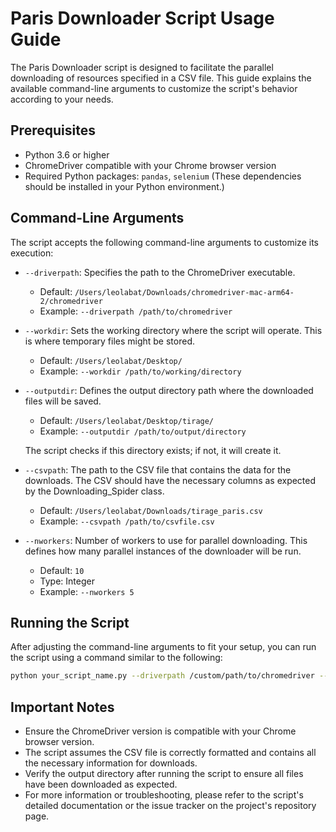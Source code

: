 # Paris Downloader Script Usage Guide

The Paris Downloader script is designed to facilitate the parallel downloading of resources specified in a CSV file. This guide explains the available command-line arguments to customize the script's behavior according to your needs.

## Prerequisites

- Python 3.6 or higher
- ChromeDriver compatible with your Chrome browser version
- Required Python packages: `pandas`, `selenium` (These dependencies should be installed in your Python environment.)

## Command-Line Arguments

The script accepts the following command-line arguments to customize its execution:

- `--driverpath`: Specifies the path to the ChromeDriver executable.
  - Default: `/Users/leolabat/Downloads/chromedriver-mac-arm64-2/chromedriver`
  - Example: `--driverpath /path/to/chromedriver`
- `--workdir`: Sets the working directory where the script will operate. This is where temporary files might be stored.
  - Default: `/Users/leolabat/Desktop/`
  - Example: `--workdir /path/to/working/directory`
- `--outputdir`: Defines the output directory path where the downloaded files will be saved.
  - Default: `/Users/leolabat/Desktop/tirage/`
  - Example: `--outputdir /path/to/output/directory`
  
  The script checks if this directory exists; if not, it will create it.
  
- `--csvpath`: The path to the CSV file that contains the data for the downloads. The CSV should have the necessary columns as expected by the Downloading_Spider class.
  - Default: `/Users/leolabat/Downloads/tirage_paris.csv`
  - Example: `--csvpath /path/to/csvfile.csv`
- `--nworkers`: Number of workers to use for parallel downloading. This defines how many parallel instances of the downloader will be run.
  - Default: `10`
  - Type: Integer
  - Example: `--nworkers 5`

## Running the Script

After adjusting the command-line arguments to fit your setup, you can run the script using a command similar to the following:

```sh
python your_script_name.py --driverpath /custom/path/to/chromedriver --workdir /custom/workdir --outputdir /custom/outputdir --csvpath /custom/path/to/csvfile --nworkers 4
```

## Important Notes

- Ensure the ChromeDriver version is compatible with your Chrome browser version.
- The script assumes the CSV file is correctly formatted and contains all the necessary information for downloads.
- Verify the output directory after running the script to ensure all files have been downloaded as expected.
- For more information or troubleshooting, please refer to the script's detailed documentation or the issue tracker on the project's repository page.
